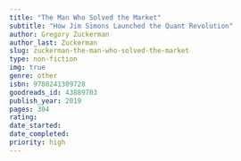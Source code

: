 ```yaml
---
title: "The Man Who Solved the Market"
subtitle: "How Jim Simons Launched the Quant Revolution"
author: Gregory Zuckerman
author_last: Zuckerman
slug: zuckerman-the-man-who-solved-the-market
type: non-fiction
img: true
genre: other
isbn: 9780241309728
goodreads_id: 43889703
publish_year: 2019
pages: 304
rating: 
date_started:
date_completed:
priority: high
---
```

